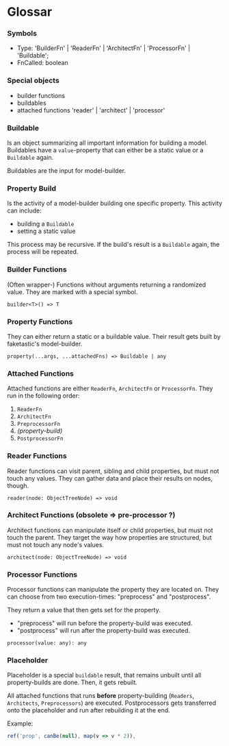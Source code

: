 # Glossar

### Symbols

- Type: 'BuilderFn' | 'ReaderFn' | 'ArchitectFn' | 'ProcessorFn' | 'Buildable';
- FnCalled: boolean

### Special objects

- builder functions
- buildables
- attached functions 'reader' | 'architect' | 'processor'

### Buildable

Is an object summarizing all important information for building a model.
Buildables have a `value`-property that can either be a static value or a `Buildable` again.

Buildables are the input for model-builder.

### Property Build

Is the activity of a model-builder building one specific property. This activity can include:

- building a `Buildable`
- setting a static value

This process may be recursive. If the build's result is a `Buildable` again,
the process will be repeated.

### Builder Functions

(Often wrapper-) Functions without arguments returning a randomized value.
They are marked with a special symbol.

`builder<T>() => T`

### Property Functions

They can either return a static or a buildable value. Their result gets built by
faketastic's model-builder.

`property(...args, ...attachedFns) => Buildable | any`

### Attached Functions

Attached functions are either `ReaderFn`, `ArchitectFn` or `ProcessorFn`.
They run in the following order:

1. `ReaderFn`
2. `ArchitectFn`
3. `PreprocessorFn`
4. _(property-build)_
5. `PostprocessorFn`

### Reader Functions

Reader functions can visit parent, sibling and child properties, but must not touch any values.
They can gather data and place their results on nodes, though.

`reader(node: ObjectTreeNode) => void`

### Architect Functions (obsolete => pre-processor ?)

Architect functions can manipulate itself or child properties, but must not touch the parent.
They target the way how properties are structured, but must not touch any node's values.

`architect(node: ObjectTreeNode) => void`

### Processor Functions

Processor functions can manipulate the property they are located on.
They can choose from two execution-times: "preprocess" and "postprocess".

They return a value that then gets set for the property.

- "preprocess" will run before the property-build was executed.
- "postprocess" will run after the property-build was executed.

`processor(value: any): any`

### Placeholder

Placeholder is a special `buildable` result, that remains unbuilt until all property-builds are done.
Then, it gets rebuilt.

All attached functions that runs **before** property-building (`Readers`, `Architects`, `Preprocessors`) are executed.
Postprocessors gets transferred onto the placeholder and run after rebuilding it at the end.

Example:

```ts
ref('prop', canBe(null), map(v => v * 2)),
```
